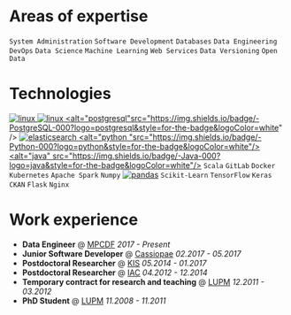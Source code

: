 # Areas of expertise

`System Administration` `Software Development` `Databases` `Data Engineering` `DevOps` `Data Science` `Machine Learning` `Web Services` `Data Versioning` `Open Data`

# Technologies

<a href="https://www.linux.org/"><img alt="linux" src="https://img.shields.io/badge/-Linux-000?logo=Linux&style=for-the-badge&logoColor=white" /> <a href="https://www.gnu.org/software/bash/"><img alt="linux"   src="https://img.shields.io/badge/-Bash-000?logo=gnubash&style=for-the-badge&logoColor=white" /> <a href="https://www.postgresql.org/" ><alt="postgresql"src="https://img.shields.io/badge/-PostgreSQL-000?logo=postgresql&style=for-the-badge&logoColor=white" /> <a href="https://www.elastic.co/elasticsearch/"><img alt="elasticsearch" src="https://img.shields.io/badge/-Elasticsearch-000?&logo=Elasticsearch&style=for-the-badge" /> <a href="https://www.python.org/"><alt="python "src="https://img.shields.io/badge/-Python-000?logo=python&style=for-the-badge&logoColor=white"/> <a href="https://www.java.com/en/"><alt="java" src="https://img.shields.io/badge/-Java-000?logo=java&style=for-the-badge&logoColor=white"/> `Scala` `GitLab` `Docker` `Kubernetes` `Apache Spark` `Numpy` <a href="https://pandas.pydata.org/"><img alt="pandas" src="https://img.shields.io/badge/Pandas-000?logo=pandas&style=for-the-badge"/></a> `Scikit-Learn` `TensorFlow` `Keras` `CKAN` `Flask` `Nginx`

# Work experience

- **Data Engineer** @ [MPCDF](http://www.mpcdf.mpg.de) *2017 - Present*
- **Junior Software Developer** @ [Cassiopae](https://www.linkedin.com/company/cassiopae/) *02.2017 - 05.2017*
- **Postdoctoral Researcher** @ [KIS](http://www.leibniz-kis.de/) *05.2014 - 01.2017*
- **Postdoctoral Researcher** @ [IAC](https://www.iac.es/) *04.2012 - 12.2014*
- **Temporary contract for research and teaching** @ [LUPM](https://www.umontpellier.fr/recherche/unites-de-recherche/laboratoire-univers-et-particules-de-montpellier-lupm) *12.2011 - 03.2012*
- **PhD Student** @ [LUPM](https://www.umontpellier.fr/recherche/unites-de-recherche/laboratoire-univers-et-particules-de-montpellier-lupm) *11.2008 - 11.2011*
